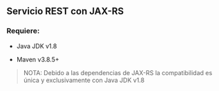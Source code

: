 ## Servicio REST con JAX-RS

### Requiere: 
* Java JDK v1.8

* Maven v3.8.5+

>NOTA: Debido a las dependencias de JAX-RS la compatibilidad es única y exclusivamente con Java JDK v1.8

